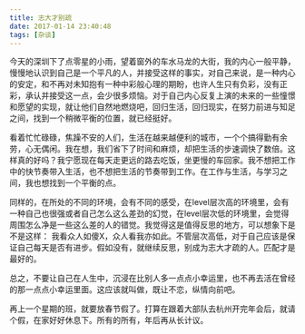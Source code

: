```yaml
---
title: 志大才别疏
date: 2017-01-14 23:40:48
tags: [杂谈]
---
```


   今天的深圳下了点零星的小雨，望着窗外的车水马龙的大街，我的内心一般平静，慢慢地认识到自己是一个平凡的人，并接受这样的事实，对自己来说，是一种内心的安定，和不再对未知抱有一种中彩般心理的期盼，也许人生只有负彩，没有正彩，承认并接受这一点，会少很多烦恼。对于自己内心反复上演的未来的一些憧憬和愿望的实现，就让他们自然地燃烧吧，回归生活，回归现实，在努力前进与知足之间，找到一个稍微平衡的位置，就已经挺好。

   看着忙忙碌碌，焦躁不安的人们，生活在越来越便利的城市，一个个搞得勤有余劳，心无偶闲。我在想，我们省下了时间和麻烦，却把生活的步速调快了数倍。这样真的好吗？我宁愿现在每天走更远的路去吃饭，坐更慢的车回家。我不想把工作中的快节奏带入生活，也不想把生活的节奏带到工作。在工作与生活，与学习之间，我也想找到一个平衡的点。

   同样的，在所处的不同的环境，会有不同的感受，在level层次高的环境里，会有一种自己也很强或者自己怎么这么差劲的幻觉，在level层次低的环境里，会觉得周围怎么净是一些这么差的人的错觉。我觉得这是值得反思的地方，可以想象下是不是这样： 我看众人如傻X，众人看我亦如此。不管层次高低，对于自己应该是保证自己每天是否有进步。假如没有，就继续反思，别成为志大才疏的人。匹配才是最好的。

   总之，不要让自己在人生中，沉浸在比别人多一点点小幸运里，也不再去活在曾经的那一点点小幸运里面。这应该就叫做，既让不恋，纵情向前吧。

​    再上一个星期的班，就要放春节假了。打算在跟着大部队去杭州开完年会后，就请个假，在家好好休息下。所有的所有，年后再从长计议。